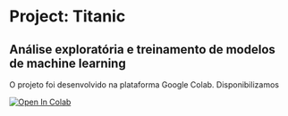 # Project: Titanic
## Análise exploratória e treinamento de modelos de machine learning

O projeto foi desenvolvido na plataforma Google Colab. Disponibilizamos 

<a href="https://colab.research.google.com/github/francineimorais/id_w_titanic/blob/main/idwall_titanic.ipynb" target="_parent"><img src="https://colab.research.google.com/assets/colab-badge.svg" alt="Open In Colab"/></a>
